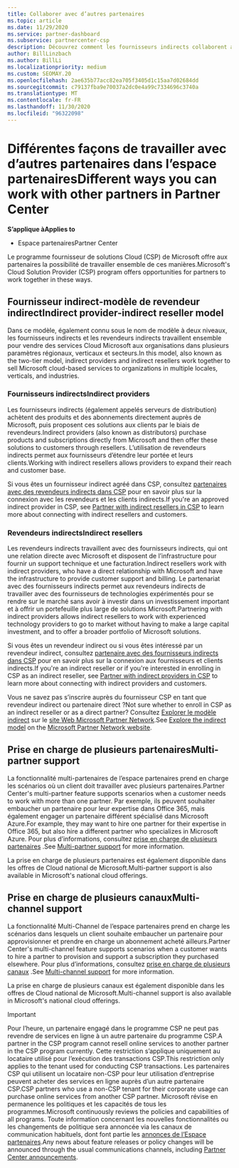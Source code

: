 ```yaml
---
title: Collaborer avec d’autres partenaires
ms.topic: article
ms.date: 11/29/2020
ms.service: partner-dashboard
ms.subservice: partnercenter-csp
description: Découvrez comment les fournisseurs indirects collaborent avec des revendeurs indirects dans le programme fournisseur de solutions Cloud (CSP) et déterminez le rôle qui vous convient.
author: BillLinzbach
ms.author: BillLi
ms.localizationpriority: medium
ms.custom: SEOMAY.20
ms.openlocfilehash: 2ae635b77acc82ea705f3405d1c15aa7d02684dd
ms.sourcegitcommit: c79137fba9e70037a2dc0e4a99c7334696c3740a
ms.translationtype: MT
ms.contentlocale: fr-FR
ms.lasthandoff: 11/30/2020
ms.locfileid: "96322098"
---
```

# <a name="different-ways-you-can-work-with-other-partners-in-partner-center"></a><span data-ttu-id="47ac4-103">Différentes façons de travailler avec d’autres partenaires dans l’espace partenaires</span><span class="sxs-lookup"><span data-stu-id="47ac4-103">Different ways you can work with other partners in Partner Center</span></span>

<span data-ttu-id="47ac4-104">**S’applique à**</span><span class="sxs-lookup"><span data-stu-id="47ac4-104">**Applies to**</span></span>

- <span data-ttu-id="47ac4-105">Espace partenaires</span><span class="sxs-lookup"><span data-stu-id="47ac4-105">Partner Center</span></span>

<span data-ttu-id="47ac4-106">Le programme fournisseur de solutions Cloud (CSP) de Microsoft offre aux partenaires la possibilité de travailler ensemble de ces manières.</span><span class="sxs-lookup"><span data-stu-id="47ac4-106">Microsoft's Cloud Solution Provider (CSP) program offers opportunities for partners to work together in these ways.</span></span>

## <a name="indirect-provider-indirect-reseller-model"></a><span data-ttu-id="47ac4-107">Fournisseur indirect-modèle de revendeur indirect</span><span class="sxs-lookup"><span data-stu-id="47ac4-107">Indirect provider-indirect reseller model</span></span>

<span data-ttu-id="47ac4-108">Dans ce modèle, également connu sous le nom de modèle à deux niveaux, les fournisseurs indirects et les revendeurs indirects travaillent ensemble pour vendre des services Cloud Microsoft aux organisations dans plusieurs paramètres régionaux, verticaux et secteurs.</span><span class="sxs-lookup"><span data-stu-id="47ac4-108">In this model, also known as the two-tier model, indirect providers and indirect resellers work together to sell Microsoft cloud-based services to organizations in multiple locales, verticals, and industries.</span></span>

### <a name="indirect-providers"></a><span data-ttu-id="47ac4-109">Fournisseurs indirects</span><span class="sxs-lookup"><span data-stu-id="47ac4-109">Indirect providers</span></span>

<span data-ttu-id="47ac4-110">Les fournisseurs indirects (également appelés serveurs de distribution) achètent des produits et des abonnements directement auprès de Microsoft, puis proposent ces solutions aux clients par le biais de revendeurs.</span><span class="sxs-lookup"><span data-stu-id="47ac4-110">Indirect providers (also known as distributors) purchase products and subscriptions directly from Microsoft and then offer these solutions to customers through resellers.</span></span> <span data-ttu-id="47ac4-111">L’utilisation de revendeurs indirects permet aux fournisseurs d’étendre leur portée et leurs clients.</span><span class="sxs-lookup"><span data-stu-id="47ac4-111">Working with indirect resellers allows providers to expand their reach and customer base.</span></span>

<span data-ttu-id="47ac4-112">Si vous êtes un fournisseur indirect agréé dans CSP, consultez [partenaires avec des revendeurs indirects dans CSP](indirect-provider-tasks-in-partner-center.md) pour en savoir plus sur la connexion avec les revendeurs et les clients indirects.</span><span class="sxs-lookup"><span data-stu-id="47ac4-112">If you're an approved indirect provider in CSP, see [Partner with indirect resellers in CSP](indirect-provider-tasks-in-partner-center.md) to learn more about connecting with indirect resellers and customers.</span></span>

### <a name="indirect-resellers"></a><span data-ttu-id="47ac4-113">Revendeurs indirects</span><span class="sxs-lookup"><span data-stu-id="47ac4-113">Indirect resellers</span></span>

<span data-ttu-id="47ac4-114">Les revendeurs indirects travaillent avec des fournisseurs indirects, qui ont une relation directe avec Microsoft et disposent de l’infrastructure pour fournir un support technique et une facturation.</span><span class="sxs-lookup"><span data-stu-id="47ac4-114">Indirect resellers work with indirect providers, who have a direct relationship with Microsoft and have the infrastructure to provide customer support and billing.</span></span> <span data-ttu-id="47ac4-115">Le partenariat avec des fournisseurs indirects permet aux revendeurs indirects de travailler avec des fournisseurs de technologies expérimentés pour se rendre sur le marché sans avoir à investir dans un investissement important et à offrir un portefeuille plus large de solutions Microsoft.</span><span class="sxs-lookup"><span data-stu-id="47ac4-115">Partnering with indirect providers allows indirect resellers to work with experienced technology providers to go to market without having to make a large capital investment, and to offer a broader portfolio of Microsoft solutions.</span></span>

<span data-ttu-id="47ac4-116">Si vous êtes un revendeur indirect ou si vous êtes intéressé par un revendeur indirect, consultez [partenaire avec des fournisseurs indirects dans CSP](indirect-reseller-tasks-in-partner-center.md) pour en savoir plus sur la connexion aux fournisseurs et clients indirects.</span><span class="sxs-lookup"><span data-stu-id="47ac4-116">If you're an indirect reseller or if you're interested in enrolling in CSP as an indirect reseller, see [Partner with indirect providers in CSP](indirect-reseller-tasks-in-partner-center.md) to learn more about connecting with indirect providers and customers.</span></span>

<span data-ttu-id="47ac4-117">Vous ne savez pas s’inscrire auprès du fournisseur CSP en tant que revendeur indirect ou partenaire direct ?</span><span class="sxs-lookup"><span data-stu-id="47ac4-117">Not sure whether to enroll in CSP as an indirect reseller or as a direct partner?</span></span> <span data-ttu-id="47ac4-118">Consultez [Explorer le modèle indirect](https://partner.microsoft.com/cloud-solution-provider/indirect) sur le [site Web Microsoft Partner Network](https://partner.microsoft.com).</span><span class="sxs-lookup"><span data-stu-id="47ac4-118">See [Explore the indirect model](https://partner.microsoft.com/cloud-solution-provider/indirect) on the [Microsoft Partner Network website](https://partner.microsoft.com).</span></span>

## <a name="multi-partner-support"></a><span data-ttu-id="47ac4-119">Prise en charge de plusieurs partenaires</span><span class="sxs-lookup"><span data-stu-id="47ac4-119">Multi-partner support</span></span>

<span data-ttu-id="47ac4-120">La fonctionnalité multi-partenaires de l’espace partenaires prend en charge les scénarios où un client doit travailler avec plusieurs partenaires.</span><span class="sxs-lookup"><span data-stu-id="47ac4-120">Partner Center's multi-partner feature supports scenarios when a customer needs to work with more than one partner.</span></span> <span data-ttu-id="47ac4-121">Par exemple, ils peuvent souhaiter embaucher un partenaire pour leur expertise dans Office 365, mais également engager un partenaire différent spécialisé dans Microsoft Azure.</span><span class="sxs-lookup"><span data-stu-id="47ac4-121">For example, they may want to hire one partner for their expertise in Office 365, but also hire a different partner who specializes in Microsoft Azure.</span></span> <span data-ttu-id="47ac4-122">Pour plus d’informations, consultez [prise en charge de plusieurs partenaires](multipartner.md) .</span><span class="sxs-lookup"><span data-stu-id="47ac4-122">See [Multi-partner support](multipartner.md) for more information.</span></span>

<span data-ttu-id="47ac4-123">La prise en charge de plusieurs partenaires est également disponible dans les offres de Cloud national de Microsoft.</span><span class="sxs-lookup"><span data-stu-id="47ac4-123">Multi-partner support is also available in Microsoft's national cloud offerings.</span></span>

## <a name="multi-channel-support"></a><span data-ttu-id="47ac4-124">Prise en charge de plusieurs canaux</span><span class="sxs-lookup"><span data-stu-id="47ac4-124">Multi-channel support</span></span>

<span data-ttu-id="47ac4-125">La fonctionnalité Multi-Channel de l’espace partenaires prend en charge les scénarios dans lesquels un client souhaite embaucher un partenaire pour approvisionner et prendre en charge un abonnement acheté ailleurs.</span><span class="sxs-lookup"><span data-stu-id="47ac4-125">Partner Center's multi-channel feature supports scenarios when a customer wants to hire a partner to provision and support a subscription they purchased elsewhere.</span></span> <span data-ttu-id="47ac4-126">Pour plus d’informations, consultez [prise en charge de plusieurs canaux](multichannel.md) .</span><span class="sxs-lookup"><span data-stu-id="47ac4-126">See [Multi-channel support](multichannel.md) for more information.</span></span>

<span data-ttu-id="47ac4-127">La prise en charge de plusieurs canaux est également disponible dans les offres de Cloud national de Microsoft.</span><span class="sxs-lookup"><span data-stu-id="47ac4-127">Multi-channel support is also available in Microsoft's national cloud offerings.</span></span>

> [!IMPORTANT]  
> <span data-ttu-id="47ac4-128">Pour l’heure, un partenaire engagé dans le programme CSP ne peut pas revendre de services en ligne à un autre partenaire du programme CSP.</span><span class="sxs-lookup"><span data-stu-id="47ac4-128">A partner in the CSP program cannot resell online services to another partner in the CSP program currently.</span></span> <span data-ttu-id="47ac4-129">Cette restriction s’applique uniquement au locataire utilisé pour l’exécution des transactions CSP.</span><span class="sxs-lookup"><span data-stu-id="47ac4-129">This restriction only applies to the tenant used for conducting CSP transactions.</span></span> <span data-ttu-id="47ac4-130">Les partenaires CSP qui utilisent un locataire non-CSP pour leur utilisation d’entreprise peuvent acheter des services en ligne auprès d’un autre partenaire CSP.</span><span class="sxs-lookup"><span data-stu-id="47ac4-130">CSP partners who use a non-CSP tenant for their corporate usage can purchase online services from another CSP partner.</span></span> <span data-ttu-id="47ac4-131">Microsoft révise en permanence les politiques et les capacités de tous les programmes.</span><span class="sxs-lookup"><span data-stu-id="47ac4-131">Microsoft continuously reviews the policies and capabilities of all programs.</span></span> <span data-ttu-id="47ac4-132">Toute information concernant les nouvelles fonctionnalités ou les changements de politique sera annoncée via les canaux de communication habituels, dont font partie les [annonces de l’Espace partenaires](announcements/index.md).</span><span class="sxs-lookup"><span data-stu-id="47ac4-132">Any news about feature releases or policy changes will be announced through the usual communications channels, including [Partner Center announcements](announcements/index.md).</span></span>
